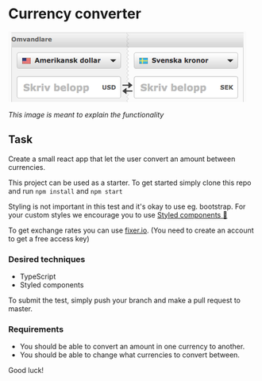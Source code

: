 # Currency converter

<a href="http://www.valuta.se">
  <img alt="Valuta" src="media/valuta.png" width="480">
</a>

_This image is meant to explain the functionality_

## Task

Create a small react app that let the user convert an amount between currencies.

This project can be used as a starter. To get started simply clone this repo and run `npm install` and `npm start`

Styling is not important in this test and it's okay to use eg. bootstrap. For your custom styles we encourage you to use [Styled components 💅](https://github.com/styled-components/styled-components)

To get exchange rates you can use [fixer.io](https://fixer.io/). (You need to create an account to get a free access key)

### Desired techniques

- TypeScript
- Styled components

To submit the test, simply push your branch and make a pull request to master.

### Requirements

- You should be able to convert an amount in one currency to another.
- You should be able to change what currencies to convert between.

Good luck!
